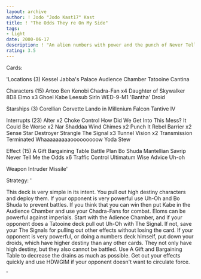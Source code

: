 ```yaml
---
layout: archive
author: ! Jodo "Jodo Kast17" Kast
title: ! "The Odds They re On My Side"
tags:
- Light
date: 2000-06-17
description: ! "An alien numbers with power and the punch of Never Tell Me the Odds.  Droids allow you the ability to have incredible destiny, as well as not being able to be battled."
rating: 3.5
---
```

Cards: 

'Locations (3)
Kessel
Jabba's Palace Audience Chamber
Tatooine Cantina

Characters (15)
Artoo
Ben Kenobi
Chadra-Fan x4
Daughter of Skywalker
8D8
Elmo x3
Ghoel
Kabe
Leesub Sirln
WED-9-M1 'Bantha' Droid

Starships (3)
Corellian Corvette
Lando in Millenium Falcon
Tantive IV

Interrupts (23)
Alter x2
Choke
Control
How Did We Get Into This Mess?
It Could Be Worse x2
Nar Shaddaa Wind Chimes x2
Punch It
Rebel Barrier x2
Sense
Star Destroyer
Strangle
The Signal x3
Tunnel Vision x2
Transmission Terminated
Whaaaaaaaaaooooooooow
Yoda Stew

Effect (15)
A Gift
Bargaining Table
Battle Plan
Bo Shuda
Mantellian Savrip
Never Tell Me the Odds x6
Traffic Control
Ultimatum
Wise Advice
Uh-oh

Weapon
Intruder Missile'

Strategy: '

This deck is very simple in its intent.  You pull out high destiny characters and deploy them.  If your opponent is very powerful use Uh-Oh and Bo Shuda to prevent battles.  If you think that you can win then put Kabe in the Audience Chamber and use your Chadra-Fans for combat.  Eloms can be powerful against imperials.
   Start with the Adience Chamber, and if your opponent does a Tatooine deck pull out Uh-Oh with The Signal.  If not, save your The Signals for pulling out other effects without losing the card.  If your opponent is very powerful, or doing a numbers deck himself, put down your droids, which have higher destiny than any other cards.  They not only have high destiny, but they also cannot be battled.
   Use A Gift and Bargaining Table to decrease the drains as much as possible.	Get out your effects quickly and use HDWGIM if your opponent doesn't want to circulate force.

'
